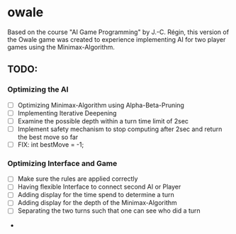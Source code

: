 # owale
Based on the course "AI Game Programming" by J.-C. Régin, this version of the Owale game was created to experience implementing AI for two player games using the Minimax-Algorithm.

## TODO:

### Optimizing the AI
- [ ] Optimizing Minimax-Algorithm using Alpha-Beta-Pruning
- [ ] Implementing Iterative Deepening
- [ ] Examine the possible depth within a turn time limit of 2sec
- [ ] Implement safety mechanism to stop computing after 2sec and return the best move so far
- [ ] FIX: int bestMove = -1;

### Optimizing Interface and Game
- [ ] Make sure the rules are applied correctly 
- [ ] Having flexible Interface to connect second AI or Player
- [ ] Adding display for the time spend to determine a turn
- [ ] Adding display for the depth of the Minimax-Algorithm
- [ ] Separating the two turns such that one can see who did a turn
- 